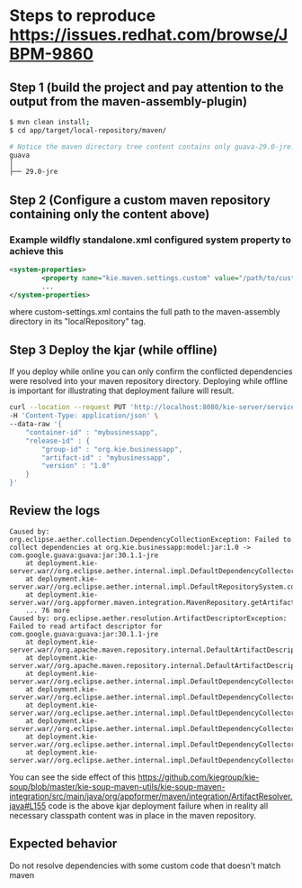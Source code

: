 # Steps to reproduce https://issues.redhat.com/browse/JBPM-9860

## Step 1 (build the project and pay attention to the output from the maven-assembly-plugin)
```bash
$ mvn clean install;
$ cd app/target/local-repository/maven/

# Notice the maven directory tree content contains only guava-29.0-jre.jar (as it should)
guava
│
├── 29.0-jre
```


## Step 2 (Configure a custom maven repository containing only the content above)

### Example wildfly standalone.xml configured system property to achieve this

```xml
<system-properties>
        <property name="kie.maven.settings.custom" value="/path/to/custom-settings.xml"/>
        ...
</system-properties>
```

where custom-settings.xml contains the full path to the maven-assembly directory in its "localRepository" tag.


## Step 3 Deploy the kjar (while offline)
If you deploy while online you can only confirm the conflicted dependencies were resolved into your maven repository directory. Deploying while offline is important for illustrating that deployment failure will result.

```bash
curl --location --request PUT 'http://localhost:8080/kie-server/services/rest/server/containers/mybusinessapp' \
-H 'Content-Type: application/json' \
--data-raw '{
    "container-id" : "mybusinessapp",
    "release-id" : {
        "group-id" : "org.kie.businessapp",
        "artifact-id" : "mybusinessapp",
        "version" : "1.0"
    }
}'
```
## Review the logs 
```
Caused by: org.eclipse.aether.collection.DependencyCollectionException: Failed to collect dependencies at org.kie.businessapp:model:jar:1.0 -> com.google.guava:guava:jar:30.1.1-jre
	at deployment.kie-server.war//org.eclipse.aether.internal.impl.DefaultDependencyCollector.collectDependencies(DefaultDependencyCollector.java:291)
	at deployment.kie-server.war//org.eclipse.aether.internal.impl.DefaultRepositorySystem.collectDependencies(DefaultRepositorySystem.java:316)
	at deployment.kie-server.war//org.appformer.maven.integration.MavenRepository.getArtifactDependecies(MavenRepository.java:126)
	... 76 more
Caused by: org.eclipse.aether.resolution.ArtifactDescriptorException: Failed to read artifact descriptor for com.google.guava:guava:jar:30.1.1-jre
	at deployment.kie-server.war//org.apache.maven.repository.internal.DefaultArtifactDescriptorReader.loadPom(DefaultArtifactDescriptorReader.java:282)
	at deployment.kie-server.war//org.apache.maven.repository.internal.DefaultArtifactDescriptorReader.readArtifactDescriptor(DefaultArtifactDescriptorReader.java:198)
	at deployment.kie-server.war//org.eclipse.aether.internal.impl.DefaultDependencyCollector.resolveCachedArtifactDescriptor(DefaultDependencyCollector.java:535)
	at deployment.kie-server.war//org.eclipse.aether.internal.impl.DefaultDependencyCollector.getArtifactDescriptorResult(DefaultDependencyCollector.java:519)
	at deployment.kie-server.war//org.eclipse.aether.internal.impl.DefaultDependencyCollector.processDependency(DefaultDependencyCollector.java:409)
	at deployment.kie-server.war//org.eclipse.aether.internal.impl.DefaultDependencyCollector.processDependency(DefaultDependencyCollector.java:363)
	at deployment.kie-server.war//org.eclipse.aether.internal.impl.DefaultDependencyCollector.process(DefaultDependencyCollector.java:351)
	at deployment.kie-server.war//org.eclipse.aether.internal.impl.DefaultDependencyCollector.collectDependencies(DefaultDependencyCollector.java:254)
```


You can see the side effect of this https://github.com/kiegroup/kie-soup/blob/master/kie-soup-maven-utils/kie-soup-maven-integration/src/main/java/org/appformer/maven/integration/ArtifactResolver.java#L155 code is the above kjar deployment failure when in reality all necessary classpath content was in place in the maven repository. 

## Expected behavior 
Do not resolve dependencies with some custom code that doesn't match maven
